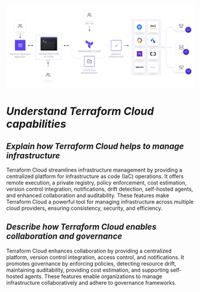 <p align="center">
  <img src="../029/assets/cloud.png">
</p>

# *Understand Terraform Cloud capabilities*

## *Explain how Terraform Cloud helps to manage infrastructure*

Terraform Cloud streamlines infrastructure management by providing a centralized platform for infrastructure as code (IaC) operations. It offers remote execution, a private registry, policy enforcement, cost estimation, version control integration, notifications, drift detection, self-hosted agents, and enhanced collaboration and auditability. These features make Terraform Cloud a powerful tool for managing infrastructure across multiple cloud providers, ensuring consistency, security, and efficiency.

## *Describe how Terraform Cloud enables collaboration and governance*

Terraform Cloud enhances collaboration by providing a centralized platform, version control integration, access control, and notifications. It promotes governance by enforcing policies, detecting resource drift, maintaining auditability, providing cost estimation, and supporting self-hosted agents. These features enable organizations to manage infrastructure collaboratively and adhere to governance frameworks.